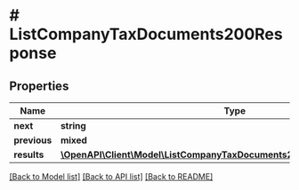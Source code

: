 # # ListCompanyTaxDocuments200Response

## Properties

Name | Type | Description | Notes
------------ | ------------- | ------------- | -------------
**next** | **string** |  | [optional]
**previous** | **mixed** |  | [optional]
**results** | [**\OpenAPI\Client\Model\ListCompanyTaxDocuments200ResponseResultsInner[]**](ListCompanyTaxDocuments200ResponseResultsInner.md) |  | [optional]

[[Back to Model list]](../../README.md#models) [[Back to API list]](../../README.md#endpoints) [[Back to README]](../../README.md)
